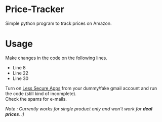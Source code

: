 # Price-Tracker
Simple python program to track prices on Amazon.

# Usage
Make changes in the code on the following lines.
- Line 8
- Line 22
- Line 30

Turn on [Less Secure Apps](https://myaccount.google.com/lesssecureapps) from your dummy/fake gmail account and run the code (still kind of incomplete).\
Check the spams for e-mails.

*Note : Currently works for single product only and won't work for **deal prices**. :)* 
